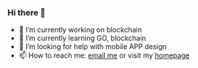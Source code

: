 ### Hi there 👋

- 🔭 I’m currently working on blockchain
- 🌱 I’m currently learning GO, blockchain
- 🤔 I’m looking for help with mobile APP design
- 📫 How to reach me: [email me](miaoshengyou@outlook.com) or visit my [homepage](https://miaoshengyou.github.io)

<!--
**miaoshengyou/miaoshengyou** is a ✨ _special_ ✨ repository because its `README.md` (this file) appears on your GitHub profile.

Here are some ideas to get you started:

- 🔭 I’m currently working on ...
- 🌱 I’m currently learning ...
- 👯 I’m looking to collaborate on ...
- 🤔 I’m looking for help with ...
- 💬 Ask me about ...
- 📫 How to reach me: ...
- 😄 Pronouns: ...
- ⚡ Fun fact: ...
-->
